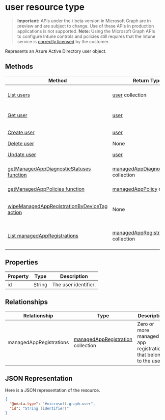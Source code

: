 ﻿# user resource type

> **Important:** APIs under the / beta version in Microsoft Graph are in preview and are subject to change. Use of these APIs in production applications is not supported.
> **Note:** Using the Microsoft Graph APIs to configure Intune controls and policies still requires that the Intune service is [correctly licensed](https://go.microsoft.com/fwlink/?linkid=839381) by the customer.

Represents an Azure Active Directory user object.
## Methods
|Method|Return Type|Description|
|---|---|---|
|[List users](https://developer.microsoft.com/en-us/graph/docs/api-reference/beta/api/api/intune_mam_user_list.md)|[user](https://developer.microsoft.com/en-us/graph/docs/api-reference/beta/api/resources/intune_mam_user.md) collection|List properties and relationships of the [user](https://developer.microsoft.com/en-us/graph/docs/api-reference/beta/api/resources/intune_mam_user.md) objects.|
|[Get user](https://developer.microsoft.com/en-us/graph/docs/api-reference/beta/api/api/intune_mam_user_get.md)|[user](https://developer.microsoft.com/en-us/graph/docs/api-reference/beta/api/resources/intune_mam_user.md)|Read properties and relationships of the [user](https://developer.microsoft.com/en-us/graph/docs/api-reference/beta/api/resources/intune_mam_user.md) object.|
|[Create user](https://developer.microsoft.com/en-us/graph/docs/api-reference/beta/api/api/intune_mam_user_create.md)|[user](https://developer.microsoft.com/en-us/graph/docs/api-reference/beta/api/resources/intune_mam_user.md)|Create a new [user](https://developer.microsoft.com/en-us/graph/docs/api-reference/beta/api/resources/intune_mam_user.md) object.|
|[Delete user](https://developer.microsoft.com/en-us/graph/docs/api-reference/beta/api/api/intune_mam_user_delete.md)|None|Deletes a [user](https://developer.microsoft.com/en-us/graph/docs/api-reference/beta/api/resources/intune_mam_user.md).|
|[Update user](https://developer.microsoft.com/en-us/graph/docs/api-reference/beta/api/api/intune_mam_user_update.md)|[user](https://developer.microsoft.com/en-us/graph/docs/api-reference/beta/api/resources/intune_mam_user.md)|Update the properties of a [user](https://developer.microsoft.com/en-us/graph/docs/api-reference/beta/api/resources/intune_mam_user.md) object.|
|[getManagedAppDiagnosticStatuses function](https://developer.microsoft.com/en-us/graph/docs/api-reference/beta/api/api/intune_mam_user_getmanagedappdiagnosticstatuses.md)|[managedAppDiagnosticStatus](https://developer.microsoft.com/en-us/graph/docs/api-reference/beta/api/resources/intune_mam_managedappdiagnosticstatus.md) collection|Gets diagnostics validation status for a given user.|
|[getManagedAppPolicies function](https://developer.microsoft.com/en-us/graph/docs/api-reference/beta/api/api/intune_mam_user_getmanagedapppolicies.md)|[managedAppPolicy](https://developer.microsoft.com/en-us/graph/docs/api-reference/beta/api/resources/intune_mam_managedapppolicy.md) collection|Gets app restrictions for a given user.|
|[wipeManagedAppRegistrationByDeviceTag action](https://developer.microsoft.com/en-us/graph/docs/api-reference/beta/api/api/intune_mam_user_wipemanagedappregistrationbydevicetag.md)|None|Issues a wipe operation on an app registration with specified device tag.|
|[List managedAppRegistrations](https://developer.microsoft.com/en-us/graph/docs/api-reference/beta/api/api/intune_mam_managedappregistration_list.md)|[managedAppRegistration](https://developer.microsoft.com/en-us/graph/docs/api-reference/beta/api/resources/intune_mam_managedappregistration.md) collection|List properties and relationships of the [managedAppRegistration](https://developer.microsoft.com/en-us/graph/docs/api-reference/beta/api/resources/intune_mam_managedappregistration.md) objects.|

## Properties
|Property|Type|Description|
|---|---|---|
|id|String|The user identifier.|

## Relationships
|Relationship|Type|Description|
|---|---|---|
|managedAppRegistrations|[managedAppRegistration](https://developer.microsoft.com/en-us/graph/docs/api-reference/beta/api/resources/intune_mam_managedappregistration.md) collection|Zero or more managed app registrations that belong to the user.|

## JSON Representation
Here is a JSON representation of the resource.
<!-- {
  "blockType": "resource",
  "keyProperty": "id",
  "@odata.type": "microsoft.graph.user"
}
-->
```json
{
  "@odata.type": "#microsoft.graph.user",
  "id": "String (identifier)"
}
```



